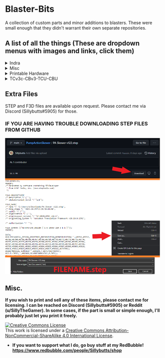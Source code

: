 # Blaster-Bits
A collection of custom parts and minor additions to blasters. These were small enough that they didn't warrant their own separate repositories. 

## A list of all the things (These are dropdown menus with images and links, click them)
<details>
  
<summary>Indra</summary>
  
## <a href="https://github.com/Sillybutts/Blaster-Bits/tree/main/Indra/Indra%20Beavertail%20Grip">Indra Beavertail Grip</a>

<a href="https://github.com/Sillybutts/Blaster-Bits/tree/main/Indra/Indra%20Beavertail%20Grip">
<img src="Indra/Indra%20Beavertail%20Grip/images/IndraBeavertailGrip1.jpg" style="width:200px;"></a>

## <a href="https://github.com/Sillybutts/Blaster-Bits/tree/main/Indra/Indra%20Extended%20Stock%20(4%20lengths)">Indra Extended Stock (4 lengths)</a>

<a href="https://github.com/Sillybutts/Blaster-Bits/tree/main/Indra/Indra%20Extended%20Stock%20(4%20lengths)">
<img src="Indra/Indra%20Extended%20Stock%20(4%20lengths)/images/IndraExtendedStock1.png" style="width:200px;"></a>

## <a href="https://github.com/Sillybutts/Blaster-Bits/tree/main/Indra/Indra%20Flat-Faced%20Plunger">Indra Flat-Faced Plunger</a>

<a href="https://github.com/Sillybutts/Blaster-Bits/tree/main/Indra/Indra%20Flat-Faced%20Plunger">
<img src="Indra/Indra%20Flat-Faced%20Plunger/images/IndraFlatFacePlunger3.png" style="width:200px;"></a>

## <a href="https://github.com/Sillybutts/Blaster-Bits/tree/main/Indra/Indra%20Muzzle%20Collets">Indra Muzzle Collets</a>

<a href="https://github.com/Sillybutts/Blaster-Bits/tree/main/Indra/Indra%20Muzzle%20Collets">
<img src="Indra/Indra%20Muzzle%20Collets/images/IndraMuzzleCollet1.jpg" style="width:200px;"></a>

## <a href="https://github.com/Sillybutts/Blaster-Bits/tree/main/Indra/Indra%20Passive%20Talon%20Magwell">Indra Passive Talon Magwell</a>

<a href="https://github.com/Sillybutts/Blaster-Bits/tree/main/Indra/Indra%20Passive%20Talon%20Magwell">
<img src="Indra/Indra%20Passive%20Talon%20Magwell/images/IndraPassiveTalonMagwell1.png" style="width:200px;"></a>

## <a href="https://github.com/Sillybutts/Blaster-Bits/tree/main/Indra/Thicker%20Indra%20Trigger">Thicker Indra Trigger</a>

<a href="https://github.com/Sillybutts/Blaster-Bits/tree/main/Indra/Thicker%20Indra%20Trigger">
<img src="Indra/Thicker%20Indra%20Trigger/images/ThickerIndraTrigger1.png" style="width:200px;"></a>

</details>

<details> 
<summary>Misc</summary>

## <a href="https://github.com/Sillybutts/Blaster-Bits/tree/main/Misc/1-2CPVC%20over%201-2PVC%20barrel%20band">1/2"CPVC over 1/2"PVC barrel band</a>

<a href="https://github.com/Sillybutts/Blaster-Bits/tree/main/Misc/1-2CPVC%20over%201-2PVC%20barrel%20band">
<img src="Misc/1-2CPVC%20over%201-2PVC%20barrel%20band/images/featured_preview_PVC_CPVC_OVER_UNDER.png" style="width:200px;"></a>

## <a href="https://github.com/Sillybutts/Blaster-Bits/tree/main/Misc/2nd-Degree%20Burn%20Magwell%20Picatinny%20Rail">2nd-Degree Burn Magwell Picatinny Rail</a>

<a href="https://github.com/Sillybutts/Blaster-Bits/tree/main/Misc/2nd-Degree%20Burn%20Magwell%20Picatinny%20Rail">
<img src="Misc/2nd-Degree%20Burn%20Magwell%20Picatinny%20Rail/images/2ndDegreeBurnModified_v16_2.jpg" style="width:200px;"></a>

## <a href="https://github.com/Sillybutts/Blaster-Bits/tree/main/Misc/Dummy%20Talon%20Mag">Dummy Talon Mag</a>

<a href="https://github.com/Sillybutts/Blaster-Bits/tree/main/Misc/Dummy%20Talon%20Mag">
<img src="Misc/Dummy%20Talon%20Mag/images/Dummy_Talon_Family_Photo_v3.png" style="width:200px;"></a>

## <a href="https://github.com/Sillybutts/Blaster-Bits/tree/main/Misc/Talon%20Mag%20Stand">Talon Mag Stand</a>

<a href="https://github.com/Sillybutts/Blaster-Bits/tree/main/Misc/Talon%20Mag%20Stand">
<img src="Misc/Talon%20Mag%20Stand/images/Talon_Mag_Stand_Sock_v13.png" style="width:200px;"></a>


</details>

<details>
<summary>Printable Hardware</summary>
<ul>

<li><a href="https://github.com/Sillybutts/Blaster-Bits/tree/main/Printable%20Hardware/Printable%204-40%20Screw%20Hex%20Standoff">Printable 4-40 Screw Hex Standoff</a></li>

<li><a href="https://github.com/Sillybutts/Blaster-Bits/tree/main/Printable%20Hardware/Printable%20CaptainSlug%20Nylon%20Spacer%20Replacement">Printable CaptainSlug Nylon Spacer Replacement</a></li>

<li><a href="https://github.com/Sillybutts/Blaster-Bits/tree/main/Printable%20Hardware/Printable%20TCv3c-CBv3%20RamRod">Printable TCv3c-CBv3 RamRod</a></li>

<li><a href="https://github.com/Sillybutts/Blaster-Bits/tree/main/Printable%20Hardware/Printable%20U%20Channels/Printed%20TCU%20U%20Channels">Printed TCU U Channels</a></li>

</ul>
</details>

<details>
<summary>TCv3c-CBv3-TCU-CBU</summary>
<ul>

<li><a href="https://github.com/Sillybutts/Blaster-Bits/tree/main/TCv3c-CBv3-TCU-CBU/Caliburn%20U%20Closed%20Top%20Doom-PrimingGrip">Caliburn U Closed Top Doom-PrimingGrip</a></li>

<li><a href="https://github.com/Sillybutts/Blaster-Bits/tree/main/TCv3c-CBv3-TCU-CBU/CaliburnV3%20(%2BU)%20Semi-Paddle%20Mag%20Release">CaliburnV3 (+U) Semi-Paddle Mag Release</a></li>

<li><a href="https://github.com/Sillybutts/Blaster-Bits/tree/main/TCv3c-CBv3-TCU-CBU/CaliburnV3%20Moden%20Wye%20Foregrip">CaliburnV3 Moden Wye Foregrip</a></li>

<li><a href="https://github.com/Sillybutts/Blaster-Bits/tree/main/TCv3c-CBv3-TCU-CBU/Remzak%20k14%20Plunger%20Spring%20Cone">Remzak k14 Plunger Spring Cone</a></li>

<li><a href="https://github.com/Sillybutts/Blaster-Bits/tree/main/TCv3c-CBv3-TCU-CBU/TalonClawV3c%20(%2BU)%20Paddle%20Mag%20Releases">TalonClawV3c (+U) Paddle Mag Releases</a></li>

<li><a href="https://github.com/Sillybutts/Blaster-Bits/tree/main/TCv3c-CBv3-TCU-CBU/TalonClawV3c%20(%2BU)%20Pull%20Only%20Mag%20Release">TalonClawV3c (+U) Pull Only Mag Release</a></li>

<li><a href="https://github.com/Sillybutts/Blaster-Bits/tree/main/TCv3c-CBv3-TCU-CBU/TalonClawV3c%20(%2BU)%20Single%20Type%20Mag%20Releases">TalonClawV3c (+U) Single Type Mag Releases</a></li>

<li><a href="https://github.com/Sillybutts/Blaster-Bits/tree/main/TCv3c-CBv3-TCU-CBU/TalonClawV3c%20Smooth%20Top%20Foregrip">TalonClawV3c Smooth Top Foregrip</a></li>

<li><a href="https://github.com/Sillybutts/Blaster-Bits/tree/main/TCv3c-CBv3-TCU-CBU/TalonClawV3c-Caliburn%20(%2BU)%20Improved%20Rambase">TalonClawV3c-Caliburn (+U) Improved Rambase</a></li>

<li><a href="https://github.com/Sillybutts/Blaster-Bits/tree/main/TCv3c-CBv3-TCU-CBU/TalonClawV3c-CaliburnV3%20(%2BU)%20Muzzle%20Barrel%20Collets">TalonClawV3c-CaliburnV3 (+U) Muzzle Barrel Collets
</a></li>

<li><a href="https://github.com/Sillybutts/Blaster-Bits/tree/main/TCv3c-CBv3-TCU-CBU/TalonClawV3c-CaliburnV3%20(%2BU)%20Ramrod%20Tip%20Trimming%20Guide">TalonClawV3c-CaliburnV3 (+U) Ramrod Tip Trimming Guide
</a></li>

<li><a href="https://github.com/Sillybutts/Blaster-Bits/tree/main/TCv3c-CBv3-TCU-CBU/TalonClawV3c-CaliburnV3%20(%2BU)%20Speed%20Seal%20Plungers">TalonClawV3c-CaliburnV3 (+U) Speed Seal Plungers</a></li>

<li><a href="https://github.com/Sillybutts/Blaster-Bits/tree/main/TCv3c-CBv3-TCU-CBU/TalonClawV3c-CaliburnV3%20(%2BU)%20Tiny%20Nugget%20Trigger%20Guard">TalonClawV3c-CaliburnV3 (+U) Tiny Nugget Trigger Guard</a></li>

<li><a href="https://github.com/Sillybutts/Blaster-Bits/tree/main/TCv3c-CBv3-TCU-CBU/TalonClawV3c-CaliburnV3%20(%2BU)%20k14%20Spring%20Guide%20Spacer">TalonClawV3c-CaliburnV3 (+U) k14 Spring Guide Spacer</a></li>

<li><a href="https://github.com/Sillybutts/Blaster-Bits/tree/main/TCv3c-CBv3-TCU-CBU/TalonClawV3c-CaliburnV3%20Beefy%20Milan%20Coupler">TalonClawV3c-CaliburnV3 Beefy Milan Coupler</a></li>

<li><a href="https://github.com/Sillybutts/Blaster-Bits/tree/main/TCv3c-CBv3-TCU-CBU/TalonClawV3c-CaliburnV3%20Stubby%20Grips">TalonClawV3c-CaliburnV3 Stubby Grips</a></li>

</ul>
</details>

## Extra Files

STEP and F3D files are available upon request. Please contact me via Discord (Sillybutts#5905) for those. 

### IF YOU ARE HAVING TROUBLE DOWNLOADING STEP FILES FROM GITHUB
<img src="Indra/Indra%20Beavertail%20Grip/images/GitHubSTEPfiledownloadtutorial.png" width="700">

## Misc.

**If you wish to print and sell any of these items, please contact me for licensing. I can be reached on Discord (Sillybutts#5905) or Reddit (u/SillyTheGamer). In some cases, if the part is small or simple enough, I'll probably just let you print it freely.**

<a rel="license" href="http://creativecommons.org/licenses/by-nc-sa/4.0/"><img alt="Creative Commons License" style="border-width:0" src="https://i.creativecommons.org/l/by-nc-sa/4.0/88x31.png" /></a><br />This work is licensed under a <a rel="license" href="http://creativecommons.org/licenses/by-nc-sa/4.0/">Creative Commons Attribution-NonCommercial-ShareAlike 4.0 International License</a>.

- **If you want to support what I do, go buy stuff at my RedBubble! https://www.redbubble.com/people/Sillybutts/shop**
